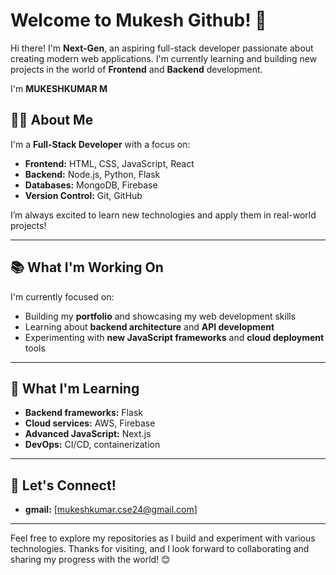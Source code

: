 # Welcome to Mukesh Github! 🚀

Hi there! I'm **Next-Gen**, an aspiring full-stack developer passionate about creating modern web applications. I'm currently learning and building new projects in the world of **Frontend** and **Backend** development.

I'm **MUKESHKUMAR M**

## 👨‍💻 About Me

I'm a **Full-Stack Developer** with a focus on:

- **Frontend:** HTML, CSS, JavaScript, React
- **Backend:** Node.js, Python, Flask
- **Databases:** MongoDB, Firebase
- **Version Control:** Git, GitHub

I’m always excited to learn new technologies and apply them in real-world projects!

---

## 📚 What I'm Working On

I'm currently focused on:

- Building my **portfolio** and showcasing my web development skills
- Learning about **backend architecture** and **API development**
- Experimenting with **new JavaScript frameworks** and **cloud deployment** tools

---

## 🌱 What I'm Learning

- **Backend frameworks:** Flask
- **Cloud services:** AWS, Firebase
- **Advanced JavaScript:** Next.js
- **DevOps:** CI/CD, containerization

---

## 🤝 Let's Connect!

- **gmail:** [mukeshkumar.cse24@gmail.com]


---

Feel free to explore my repositories as I build and experiment with various technologies. Thanks for visiting, and I look forward to collaborating and sharing my progress with the world! 😊
